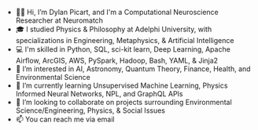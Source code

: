 - 👋🏾 Hi, I’m Dylan Picart, and I'm a Computational Neuroscience Researcher at Neuromatch
- 🎓 I studied Physics & Philosophy at Adelphi University, with specializations in Engineering, Metaphysics, & Artificial Intelligence
- 💻 I'm skilled in Python, SQL, sci-kit learn, Deep Learning, Apache Airflow, ArcGIS, AWS, PySpark, Hadoop, Bash, YAML, & Jinja2
- 👀 I’m interested in AI, Astronomy, Quantum Theory, Finance, Health, and Environmental Science
- 🌱 I’m currently learning Unsupervised Machine Learning, Physics Informed Neural Networks, NPL, and GraphQL APIs
- 💞️ I’m looking to collaborate on projects surrounding Environmental Science/Engineering, Physics, & Social Issues
- 📫 You can reach me via email

<!---
dylanpicart/dylanpicart is a ✨ special ✨ repository because its `README.md` (this file) appears on your GitHub profile.
You can click the Preview link to take a look at your changes.
--->
